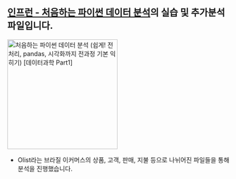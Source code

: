 ## [인프런 - 처음하는 파이썬 데이터 분석](https://www.inflearn.com/course/%ED%8C%8C%EC%9D%B4%EC%8D%AC-%EB%8D%B0%EC%9D%B4%ED%84%B0%EB%B6%84%EC%84%9D-%EC%A0%84%EC%B2%98%EB%A6%AC-%ED%8C%90%EB%8B%A4%EC%8A%A4-%EC%8B%9C%EA%B0%81%ED%99%94/dashboard)의 실습 및 추가분석 파일입니다.

<img src="https://cdn.inflearn.com/public/course-325576-cover/75d85753-8e0b-40f3-9f11-ca43e70c5200" alt="처음하는 파이썬 데이터 분석 (쉽게! 전처리, pandas, 시각화까지 전과정 기본 익히기) [데이터과학 Part1]" width=250>

* Olist라는 브라질 이커머스의 상품, 고객, 판매, 지불 등으로 나뉘어진 파일들을 통해 분석을 진행했습니다.
